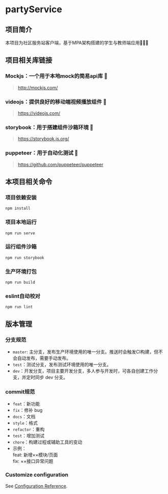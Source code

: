 # partyService

## 项目简介
本项目为社区服务站客户端，基于MPA架构搭建的学生与教师端应用🚀🚀🚀

## 项目相关库链接
### Mockjs：一个用于本地mock的简易api库 🎉
> http://mockjs.com/
### videojs：提供良好的移动端视频播放组件 🎐
> https://videojs.com/ 
### storybook：用于搭建组件沙箱环境 🤿
> https://storybook.js.org/
### puppeteer：用于自动化测试 🐛
> https://github.com/puppeteer/puppeteer


## 本项目相关命令

### 项目依赖安装
```
npm install
```

### 项目本地运行
```
npm run serve
```

### 运行组件沙箱
```
npm run storybook
```

### 生产环境打包
```
npm run build
```

### eslint自动校对
```
npm run lint
```

## 版本管理

### 分支规范
* `master`: 主分支，发布生产环境使用的唯一分支。推送时会触发CI构建，但不会自动发布，需要手动发布。
* `test`：测试分支，发布测试环境使用的唯一分支。
* `dev`：开发分支，项目主要开发分支，多人参与开发时，可各自创建工作分支，并定时同步 dev 分支。

### commit规范
* `feat`：新功能
* `fix`：修补 bug
* `docs`：文档
* `style`：格式
* `refactor`：重构
* `test`：增加测试
* `chore`：构建过程或辅助工具的变动
* 示例：</br>
 feat: 新增××模块/页面</br>
 fix: ××接口异常问题

### Customize configuration
See [Configuration Reference](https://cli.vuejs.org/config/).
